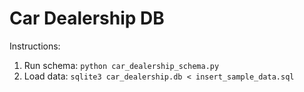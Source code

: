 # Car Dealership DB

Instructions:
1. Run schema: `python car_dealership_schema.py`
2. Load data: `sqlite3 car_dealership.db < insert_sample_data.sql`
